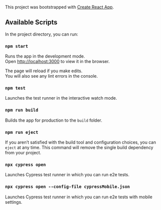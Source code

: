This project was bootstrapped with [Create React App](https://github.com/facebook/create-react-app).

## Available Scripts

In the project directory, you can run:

### `npm start`

Runs the app in the development mode.<br />
Open [http://localhost:3000](http://localhost:3000) to view it in the browser.

The page will reload if you make edits.<br />
You will also see any lint errors in the console.

### `npm test`

Launches the test runner in the interactive watch mode.<br />

### `npm run build`

Builds the app for production to the `build` folder.<br />

### `npm run eject`

If you aren’t satisfied with the build tool and configuration choices, you can `eject` at any time. This command will remove the single build dependency from your project.

### `npx cypress open`

Launches Cypress test runner in which you can run e2e tests.

### `npx cypress open --config-file cypressMobile.json`

Launches Cypress test runner in which you can run e2e tests with mobile settings.
